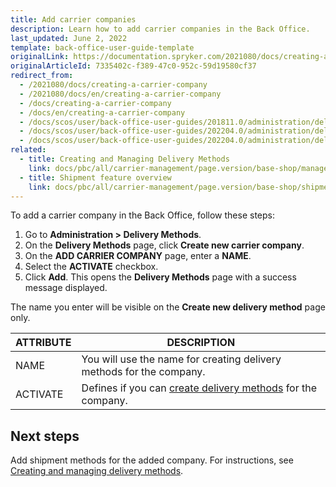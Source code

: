 ```yaml
---
title: Add carrier companies
description: Learn how to add carrier companies in the Back Office.
last_updated: June 2, 2022
template: back-office-user-guide-template
originalLink: https://documentation.spryker.com/2021080/docs/creating-a-carrier-company
originalArticleId: 7335402c-f389-47c0-952c-59d19580cf37
redirect_from:
  - /2021080/docs/creating-a-carrier-company
  - /2021080/docs/en/creating-a-carrier-company
  - /docs/creating-a-carrier-company
  - /docs/en/creating-a-carrier-company
  - /docs/scos/user/back-office-user-guides/201811.0/administration/delivery-methods/creating-carrier-companies.html
  - /docs/scos/user/back-office-user-guides/202204.0/administration/delivery-methods/creating-carrier-companies.html
  - /docs/scos/user/back-office-user-guides/202204.0/administration/delivery-methods/add-carrier-companies.html
related:
  - title: Creating and Managing Delivery Methods
    link: docs/pbc/all/carrier-management/page.version/base-shop/manage-in-the-back-office/add-delivery-methods.html
  - title: Shipment feature overview
    link: docs/pbc/all/carrier-management/page.version/base-shop/shipment-feature-overview.html
---
```


To add a carrier company in the Back Office, follow these steps:

1. Go to **Administration&nbsp;<span aria-label="and then">></span> Delivery Methods**.
2. On the **Delivery Methods** page, click **Create new carrier company**.
3. On the **ADD CARRIER COMPANY** page, enter a **NAME**.
4. Select the **ACTIVATE** checkbox.
5. Click **Add**.
    This opens the **Delivery Methods** page with a success message displayed.

 The name you enter will be visible on the **Create new delivery method** page only.

| ATTRIBUTE |DESCRIPTION|
| --- | --- |
| NAME | You will use the name for creating delivery methods for the company. |
| ACTIVATE | Defines if you can [create delivery methods](/docs/scos/user/back-office-user-guides/{{page.version}}/administration/delivery-methods/creating-carrier-companies.html) for the company. |

## Next steps

Add shipment methods for the added company. For instructions, see [Creating and managing delivery methods](/docs/pbc/all/carrier-management/{{page.version}}/base-shop/manage-in-the-back-office/add-delivery-methods.html).
